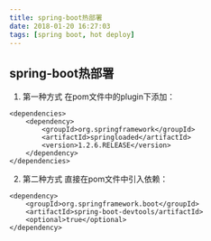 ```yaml
---
title: spring-boot热部署
date: 2018-01-20 16:27:03
tags: [spring boot, hot deploy]
---
```


## spring-boot热部署
1. 第一种方式
在pom文件中的plugin下添加：
```
<dependencies>
    <dependency>
        <groupId>org.springframework</groupId>
        <artifactId>springloaded</artifactId>
        <version>1.2.6.RELEASE</version>
    </dependency>
</dependencies>
```

2. 第二种方式
直接在pom文件中引入依赖：
```
<dependency>
    <groupId>org.springframework.boot</groupId>
    <artifactId>spring-boot-devtools/artifactId>
    <optional>true</optional>
</dependency>
```
